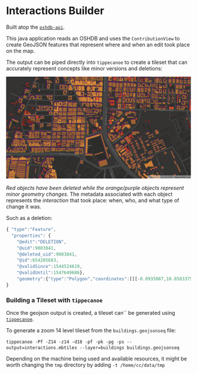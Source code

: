 Interactions Builder
====================

Built atop the [`oshdb-api`](//github.com/GIScience/oshdb).

This java application reads an OSHDB and uses the `ContributionView` to create GeoJSON features that represent where and when an edit took place on the map.

The output can be piped directly into `tippecanoe` to create a tileset that can accurately represent concepts like minor versions and deletions: 

![minor versions and deletions in Ghana](minor-versions.png)

_Red objects have been deleted while the orange/purple objects represent minor geometry changes_. The metadata associated with each object represents the _interaction_ that took place: when, who, and what type of change it was.

Such as a deletion:
```javascript
{ "type":"Feature",
  "properties": { 
    "@edit":"DELETION",
    "@uid":9083841,
    "@deleted_uid":9083841,
    "@id":654205683,
    "@validSince":1544524619,
    "@validUntil":1547649686},
    "geometry":{"type":"Polygon","coordinates":[[[-0.0935087,10.8503375],[-0.09347599999999999,10.8503211],[-0.0934896,10.8502949],[-0.09352239999999998,10.8503113],[-0.0935087,10.8503375]]]}}
}
```

### Building a Tileset with `tippecanoe`
Once the geojson output is created, a tileset can`` be generated using [`tippecanoe`](github.com/mapbox/tippecanoe). 

To generate a zoom 14 level tileset from the `buildings.geojsonseq` file: 

    tippecanoe -Pf -Z14 -z14 -d18 -pf -pk -pg -ps --output=interactions.mbtiles --layer=buildings buildings.geojsonseq
    
Depending on the machine being used and available resources, it might be worth changing the `tmp` directory by adding `-t /home/cc/data/tmp`